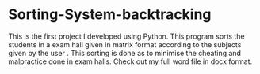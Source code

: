 # Sorting-System-backtracking
This is the first project I developed using Python.
This program sorts the students in a exam hall given in matrix format according to the subjects given by the user . 
This sorting is done as to minimise the cheating and malpractice done in exam halls.
Check out my full word file in docx format.
